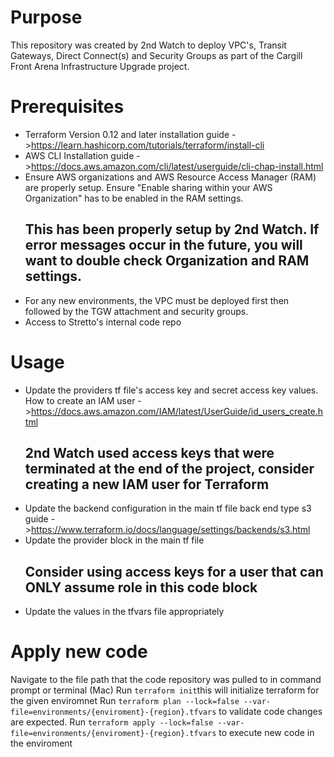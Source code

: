 # Purpose
This repository was created by 2nd Watch to deploy VPC's, Transit Gateways, Direct Connect(s) and Security Groups as part of the Cargill Front Arena Infrastructure Upgrade project.

# Prerequisites
* Terraform Version 0.12 and later
    installation guide ->https://learn.hashicorp.com/tutorials/terraform/install-cli
* AWS CLI
    Installation guide ->https://docs.aws.amazon.com/cli/latest/userguide/cli-chap-install.html
* Ensure AWS organizations and AWS Resource Access Manager (RAM) are properly setup. Ensure "Enable sharing within your AWS Organization" has to be enabled in the RAM settings.
    ## This has been properly setup by 2nd Watch. If error messages occur in the future, you will want to double check Organization and RAM settings.
* For any new environments, the VPC must be deployed first then followed by the TGW attachment and security groups.
* Access to Stretto's internal code repo

# Usage
* Update the providers tf file's access key and secret access key values.
    How to create an IAM user ->https://docs.aws.amazon.com/IAM/latest/UserGuide/id_users_create.html
    ## 2nd Watch used access keys that were terminated at the end of the project, consider creating a new IAM user for Terraform
* Update the backend configuration in the main tf file
    back end type s3 guide ->https://www.terraform.io/docs/language/settings/backends/s3.html
* Update the provider block in the main tf file
    ## Consider using access keys for a user that can ONLY assume role in this code block
* Update the values in the tfvars file appropriately

# Apply new code
Navigate to the file path that the code repository was pulled to in command prompt or terminal (Mac)
Run `terraform init`this will initialize terraform for the given enviromnet
Run `terraform plan --lock=false --var-file=environments/{enviroment}-{region}.tfvars` to validate code changes are expected.
Run `terraform apply --lock=false --var-file=environments/{enviroment}-{region}.tfvars` to execute new code in the enviroment